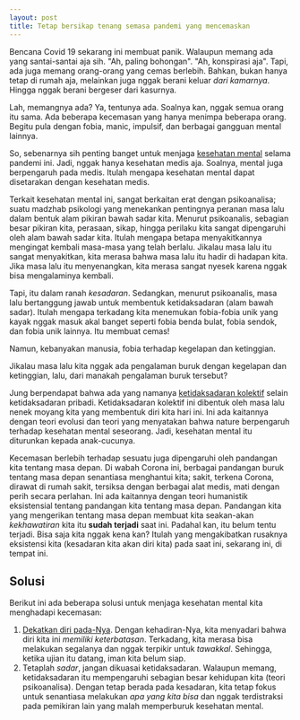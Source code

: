 ```yaml
--- 
layout: post
title: Tetap bersikap tenang semasa pandemi yang mencemaskan
--- 
```


Bencana Covid 19 sekarang ini membuat panik. Walaupun memang ada yang santai-santai aja sih. "Ah, paling bohongan". "Ah, konspirasi aja". Tapi, ada juga memang orang-orang yang cemas berlebih. Bahkan, bukan hanya tetap di rumah aja, melainkan juga nggak berani keluar _dari kamarnya_. Hingga nggak berani bergeser dari kasurnya.

Lah, memangnya ada? Ya, tentunya ada. Soalnya kan, nggak semua orang itu sama. Ada beberapa kecemasan yang hanya menimpa beberapa orang. Begitu pula dengan fobia, manic, impulsif, dan berbagai gangguan mental lainnya.

So, sebenarnya sih penting banget untuk menjaga [kesehatan mental](https://temansenja.com) selama pandemi ini. Jadi, nggak hanya kesehatan medis aja. Soalnya, mental juga berpengaruh pada medis. Itulah mengapa kesehatan mental dapat disetarakan dengan kesehatan medis.

Terkait kesehatan mental ini, sangat berkaitan erat dengan psikoanalisa; suatu madzhab psikologi yang menekankan pentingnya peranan masa lalu dalam bentuk alam pikiran bawah sadar kita. Menurut psikoanalis, sebagian besar pikiran kita, perasaan, sikap, hingga perilaku kita sangat dipengaruhi oleh alam bawah sadar kita. Itulah mengapa betapa menyakitkannya mengingat kembali masa-masa yang telah berlalu. Jikalau masa lalu itu sangat menyakitkan, kita merasa bahwa masa lalu itu hadir di hadapan kita. Jika masa lalu itu menyenangkan, kita merasa sangat nyesek karena nggak bisa mengalaminya kembali.

Tapi, itu dalam ranah _kesadaran_. Sedangkan, menurut psikoanalis, masa lalu bertanggung jawab untuk membentuk ketidaksadaran (alam bawah sadar). Itulah mengapa terkadang kita menemukan fobia-fobia unik yang kayak nggak masuk akal banget seperti fobia benda bulat, fobia sendok, dan fobia unik lainnya. Itu membuat cemas!

Namun, kebanyakan manusia, fobia terhadap kegelapan dan ketinggian.

Jikalau masa lalu kita nggak ada pengalaman buruk dengan kegelapan dan ketinggian, lalu, dari manakah pengalaman buruk tersebut?

Jung berpendapat bahwa ada yang namanya [ketidaksadaran kolektif](https://id.bccrwp.org/compare/difference-between-personal-unconscious-and-collective-unconscious/) selain ketidaksadaran pribadi. Ketidaksadaran kolektif ini dibentuk oleh masa lalu nenek moyang kita yang membentuk diri kita hari ini. Ini ada kaitannya dengan teori evolusi dan teori yang menyatakan bahwa nature berpengaruh terhadap kesehatan mental seseorang. Jadi, kesehatan mental itu diturunkan kepada anak-cucunya.

Kecemasan berlebih terhadap sesuatu juga dipengaruhi oleh pandangan kita tentang masa depan. Di wabah Corona ini, berbagai pandangan buruk tentang masa depan senantiasa menghantui kita; sakit, terkena Corona, dirawat di rumah sakit, tersiksa dengan berbagai alat medis, mati dengan perih secara perlahan. Ini ada kaitannya dengan teori humanistik eksistensial tentang pandangan kita tentang masa depan. Pandangan kita yang mengerikan tentang masa depan membuat kita seakan-akan _kekhawatiran_ kita itu **sudah terjadi** saat ini. Padahal kan, itu belum tentu terjadi. Bisa saja kita nggak kena kan? Itulah yang mengakibatkan rusaknya eksistensi kita (kesadaran kita akan diri kita) pada saat ini, sekarang ini, di tempat ini.

## Solusi 

Berikut ini ada beberapa solusi untuk menjaga kesehatan mental kita menghadapi kecemasan:

1. [Dekatkan diri pada-Nya](https://www.maritaningtyas.com). Dengan kehadiran-Nya, kita menyadari bahwa diri kita ini _memiliki keterbatasan_. Terkadang, kita merasa bisa melakukan segalanya dan nggak terpikir untuk _tawakkal_. Sehingga, ketika ujian itu datang, iman kita belum siap.
2. Tetaplah _sadar_, jangan dikuasai ketidaksadaran. Walaupun memang, ketidaksadaran itu mempengaruhi sebagian besar kehidupan kita (teori psikoanalisa). Dengan tetap berada pada kesadaran, kita tetap fokus untuk senantiasa melakukan _apa yang kita bisa_ dan nggak terdistraksi pada pemikiran lain yang malah memperburuk kesehatan mental.
